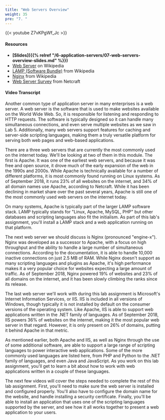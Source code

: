 ```yaml
---
title: "Web Servers Overview"
weight: 35
pre: "7. "
---
```


{{< youtube Z7vKPgWf_Jc >}}

#### Resources

* **[Slides]({{% relref "/6-application-servers/07-web-servers-overview-slides.md"  %}})**
* [Web Server](https://en.wikipedia.org/wiki/Web_server) on Wikipedia
* [LAMP (Software Bundle)](https://en.wikipedia.org/wiki/LAMP_(software_bundle)) from Wikipedia
* [Nginx](https://en.wikipedia.org/wiki/Nginx) from Wikipedia
* [Web Server Survey](https://news.netcraft.com/archives/category/web-server-survey/) from Netcraft

#### Video Transcript

Another common type of application server in many enterprises is a web server. A web server is the software that is used to make websites available on the World Wide Web. So, it is responsible for listening and responding to HTTP requests. The software is typically designed so it can handle many simultaneous connections, and even serve multiple websites as we saw in Lab 5. Additionally, many web servers support features for caching and server-side scripting languages, making them a truly versatile platform for serving both web pages and web-based applications.

There are a three web servers that are currently the most commonly used on the internet today. We'll be looking at two of them in this module. The first is Apache. It was one of the earliest web servers, and because it was free and open source, it drove much of the early expansion of the web in the 1990s and 2000s. While Apache is technically available for a number of different platforms, it is most commonly found running on Linux systems. As of September 2018, it runs 23% of all websites on the internet, and 34% of all domain names use Apache, according to Netcraft. While it has been declining in market share over the past several years, Apache is still one of the most commonly used web servers on the internet today.

On many systems, Apache is typically part of the larger LAMP software stack. LAMP typically stands for "Linux, Apache, MySQL, PHP" but other databases and scripting languages also fit the initialism. As part of this lab's assignment, you'll install a LAMP stack and a web application running on that platform.

The next web server we should discuss is Nginx (pronounced "engine-x"). Nginx was developed as a successor to Apache, with a focus on high throughput and the ability to handle a large number of simultaneous connections. According to the documentation, it is able to handle 10,000 inactive connections on just 2.5 MB of RAM. While Nginx doesn't support as many scripting languages and plugins as Apache, it's high performance makes it a very popular choice for websites expecting a large amount of traffic. As of September 2018, Nginx powered 19% of websites and 23% of all domains on the internet, and it has been slowly climbing the ranks since its release.

The last web server we'll work with during this lab assignment is Microsoft's Internet Information Services, or IIS. IIS is included in all versions of Windows, though typically it is not installed by default on the consumer versions of the operating system. Like Apache, IIS is able to support web applications written in the .NET family of languages. As of September 2018, IIS powers 36% of websites on the internet, making it the most popular web server in that regard. However, it is only present on 26% of domains, putting it behind Apache in that metric.

As mentioned earlier, both Apache and IIS, as well as Nginx through the use of some additional software, are able to support a large range of scripting languages to power interactive web applications. Some of the more commonly used languages are listed here, from PHP and Python to the .NET family of languages, and even Java and JavaScript. As you work on this lab assignment, you'll get to learn a bit about how to work with web applications written in a couple of these languages.

The next few videos will cover the steps needed to complete the rest of this lab assignment. First, you'll need to make sure the web server is installed and configured properly. You'll also have to configure the domain name for the website, and handle installing a security certificate. Finally, you'll be able to install an application that uses one of the scripting languages supported by the server, and see how it all works together to present a web application to your users.
